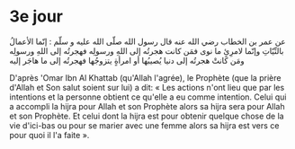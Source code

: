 # 3e jour

عن عمر بن الخطاب رضي الله عنه قال رسول الله صلّى الله عليه و سلّم : إنّما الأعمالُ بالنِّيّاتِ وإنّما لامرِئٍ ما نوى فمَن كانت هجرتُه إلى اللهِ ورسولِه فهجرتُه إلى اللهِ ورسولِه ومَن كانتْ هجرتُه إلى دنيا يُصيبُها أو امرأةٍ يتزوجُها فهجرتُه إلى ما هاجَر إليه

D'après 'Omar Ibn Al Khattab (qu'Allah l'agrée), le Prophète (que la prière d'Allah et Son salut soient sur lui) a dit: « Les actions n'ont lieu que par les intentions et la personne obtient ce qu'elle a eu comme intention. Celui qui a accompli la hijra pour Allah et son Prophète alors sa hijra sera pour Allah et son Prophète. Et celui dont la hijra est pour obtenir quelque chose de la vie d'ici-bas ou pour se marier avec une femme alors sa hijra est vers ce pour quoi il l'a faite ».


